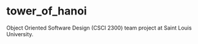 # tower_of_hanoi
Object Oriented Software Design (CSCI 2300) team project at Saint Louis University.
